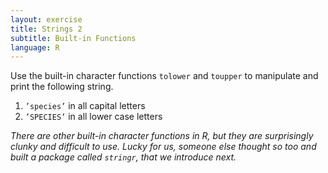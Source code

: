 ```yaml
---
layout: exercise
title: Strings 2
subtitle: Built-in Functions
language: R
---
```


Use the built-in character functions `tolower` and `toupper` to manipulate and print the following string.

1. `’species’` in all capital letters
2. `’SPECIES’` in all lower case letters

*There are other built-in character functions in R, but they are surprisingly clunky and difficult to use. Lucky for us, someone else thought so too and built a package called `stringr`, that we introduce next.* 


